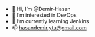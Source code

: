 - 👋 Hi, I’m @Demir-Hasan
- 👀 I’m interested in DevOps
- 🌱 I’m currently learning Jenkins
- 📫 hasandemir.ytu@gmail.com

<!---
Demir-Hasan/Demir-Hasan is a ✨ special ✨ repository because its `README.md` (this file) appears on your GitHub profile.
You can click the Preview link to take a look at your changes.
--->
